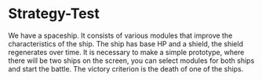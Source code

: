 # Strategy-Test

We have a spaceship. It consists of various modules that improve the characteristics of the ship. The ship has base HP and a shield, the shield regenerates over time.
It is necessary to make a simple prototype, where there will be two ships on the screen, you can select modules for both ships and start the battle. The victory criterion is the death of one of the ships.
